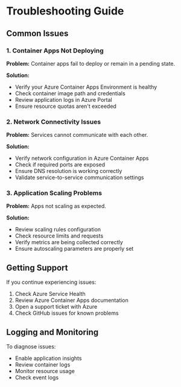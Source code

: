 # Troubleshooting Guide

## Common Issues

### 1. Container Apps Not Deploying

**Problem:** Container apps fail to deploy or remain in a pending state.

**Solution:**
- Verify your Azure Container Apps Environment is healthy
- Check container image path and credentials
- Review application logs in Azure Portal
- Ensure resource quotas aren't exceeded

### 2. Network Connectivity Issues

**Problem:** Services cannot communicate with each other.

**Solution:**
- Verify network configuration in Azure Container Apps
- Check if required ports are exposed
- Ensure DNS resolution is working correctly
- Validate service-to-service communication settings

### 3. Application Scaling Problems

**Problem:** Apps not scaling as expected.

**Solution:**
- Review scaling rules configuration
- Check resource limits and requests
- Verify metrics are being collected correctly
- Ensure autoscaling parameters are properly set

## Getting Support

If you continue experiencing issues:
1. Check Azure Service Health
2. Review Azure Container Apps documentation
3. Open a support ticket with Azure
4. Check GitHub issues for known problems

## Logging and Monitoring

To diagnose issues:
- Enable application insights
- Review container logs
- Monitor resource usage
- Check event logs
